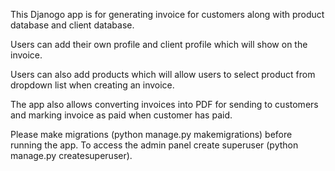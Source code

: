 This Djanogo app is for generating invoice for customers along with product database and client database. 

Users can add their own profile and client profile which will show on the invoice.

Users can also add products which will allow users to select product from dropdown list when creating an invoice.

The app also allows converting invoices into PDF for sending to customers and marking invoice as paid when customer has paid.

Please make migrations (python manage.py makemigrations) before running the app. To access the admin panel create superuser (python manage.py createsuperuser).